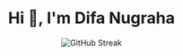 <h1 align="center">Hi 👋, I'm Difa Nugraha</h1>

<div align="center">
  <img src="https://nirzak-streak-stats.vercel.app/?user=DifaaNug&theme=dark&hide_border=false" alt="GitHub Streak">
</div>
